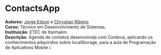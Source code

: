 # ContactsApp

**Autores:** [Jorge Edson](https://github.com/Jorge-Edson) e [Chrystian Ribeiro](https://github.com/Nytezerak)<br>
**Curso:** Técnico em Desenvolvimento de Sistemas.<br>
**Instituição:** ETEC de Itanhaém.<br>
**Descrição:** Agenda de contatos desenvolvida com Cordova, aplicando os conhecimentos adquiridos sobre localStorage, para a aula de Programação de Aplicativos Mobile I.
